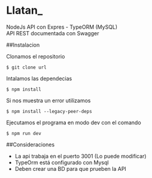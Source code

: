 # Llatan\_

NodeJs API con Expres - TypeORM (MySQL) \
API REST documentada con Swagger

##Instalacion

Clonamos el repositorio

`$ git clone url`

Intalamos las dependecias

`$ npm install`

Si nos muestra un error utilizamos

`$ npm install --legacy-peer-deps`

Ejecutamos el programa en modo dev con el comando

`$ npm run dev`

##Consideraciones

- La api trabaja en el puerto 3001 (Lo puede modificar)
- TypeOrm está configurado con Mysql
- Deben crear una BD para que prueben la API 




